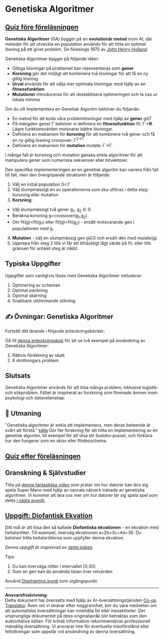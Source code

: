 <!--
CO_OP_TRANSLATOR_METADATA:
{
  "original_hash": "893aa368cb485da704b466a0f3775587",
  "translation_date": "2025-08-28T15:02:28+00:00",
  "source_file": "lessons/6-Other/21-GeneticAlgorithms/README.md",
  "language_code": "sv"
}
-->
# Genetiska Algoritmer

## [Quiz före föreläsningen](https://red-field-0a6ddfd03.1.azurestaticapps.net/quiz/121)

**Genetiska Algoritmer** (GA) bygger på en **evolutionär metod** inom AI, där metoder för att utveckla en population används för att hitta en optimal lösning på ett givet problem. De föreslogs 1975 av [John Henry Holland](https://wikipedia.org/wiki/John_Henry_Holland).

Genetiska Algoritmer bygger på följande idéer:

* Giltiga lösningar på problemet kan representeras som **gener**
* **Korsning** gör det möjligt att kombinera två lösningar för att få en ny giltig lösning
* **Urval** används för att välja mer optimala lösningar med hjälp av en **fitnessfunktion**
* **Mutationer** introduceras för att destabilisera optimeringen och ta oss ur lokala minima

Om du vill implementera en Genetisk Algoritm behöver du följande:

 * En metod för att koda våra problemlösningar med hjälp av **gener** g∈Γ
 * På mängden gener Γ behöver vi definiera en **fitnessfunktion** fit: Γ→**R**. Lägre funktionsvärden motsvarar bättre lösningar.
 * Definiera en mekanism för **korsning** för att kombinera två gener och få en ny giltig lösning crossover: Γ<sup>2</sub>→Γ.
 * Definiera en mekanism för **mutation** mutate: Γ→Γ.

I många fall är korsning och mutation ganska enkla algoritmer för att manipulera gener som numeriska sekvenser eller bitvektorer.

Den specifika implementeringen av en genetisk algoritm kan variera från fall till fall, men den övergripande strukturen är följande:

1. Välj en initial population G⊂Γ
2. Välj slumpmässigt en av operationerna som ska utföras i detta steg: korsning eller mutation
3. **Korsning**:
  * Välj slumpmässigt två gener g<sub>1</sub>, g<sub>2</sub> ∈ G
  * Beräkna korsning g=crossover(g<sub>1</sub>,g<sub>2</sub>)
  * Om fit(g)<fit(g<sub>1</sub>) eller fit(g)<fit(g<sub>2</sub>) - ersätt motsvarande gen i populationen med g.
4. **Mutation** - välj en slumpmässig gen g∈G och ersätt den med mutate(g)
5. Upprepa från steg 2 tills vi får ett tillräckligt lågt värde på fit, eller tills gränsen för antalet steg är nådd.

## Typiska Uppgifter

Uppgifter som vanligtvis löses med Genetiska Algoritmer inkluderar:

1. Optimering av scheman
1. Optimal packning
1. Optimal skärning
1. Snabbare uttömmande sökning

## ✍️ Övningar: Genetiska Algoritmer

Fortsätt ditt lärande i följande anteckningsböcker:

Gå till [denna anteckningsbok](Genetic.ipynb) för att se två exempel på användning av Genetiska Algoritmer:

1. Rättvis fördelning av skatt
1. 8 drottningars problem

## Slutsats

Genetiska Algoritmer används för att lösa många problem, inklusive logistik- och sökproblem. Fältet är inspirerat av forskning som förenade ämnen inom psykologi och datavetenskap.

## 🚀 Utmaning

"Genetiska algoritmer är enkla att implementera, men deras beteende är svårt att förstå." [källa](https://wikipedia.org/wiki/Genetic_algorithm) Gör lite forskning för att hitta en implementering av en genetisk algoritm, till exempel för att lösa ett Sudoku-pussel, och förklara hur den fungerar som en skiss eller flödesschema.

## [Quiz efter föreläsningen](https://red-field-0a6ddfd03.1.azurestaticapps.net/quiz/221)

## Granskning & Självstudier

Titta på [denna fantastiska video](https://www.youtube.com/watch?v=qv6UVOQ0F44) som pratar om hur datorer kan lära sig spela Super Mario med hjälp av neurala nätverk tränade av genetiska algoritmer. Vi kommer att lära oss mer om hur datorer lär sig spela spel som detta [i nästa avsnitt](../22-DeepRL/README.md).

## [Uppgift: Diofantisk Ekvation](Diophantine.ipynb)

Ditt mål är att lösa den så kallade **Diofantiska ekvationen** - en ekvation med heltalsrötter. Till exempel, överväg ekvationen a+2b+3c+4d=30. Du behöver hitta heltalsrötterna som uppfyller denna ekvation.

*Denna uppgift är inspirerad av [detta inlägg](https://habr.com/post/128704/).*

Tips:

1. Du kan överväga rötter i intervallet [0;30]
1. Som en gen kan du använda listan över rotvärden

Använd [Diophantine.ipynb](Diophantine.ipynb) som utgångspunkt.

---

**Ansvarsfriskrivning**:  
Detta dokument har översatts med hjälp av AI-översättningstjänsten [Co-op Translator](https://github.com/Azure/co-op-translator). Även om vi strävar efter noggrannhet, bör du vara medveten om att automatiska översättningar kan innehålla fel eller inexaktheter. Det ursprungliga dokumentet på dess originalspråk bör betraktas som den auktoritativa källan. För kritisk information rekommenderas professionell mänsklig översättning. Vi ansvarar inte för eventuella missförstånd eller feltolkningar som uppstår vid användning av denna översättning.